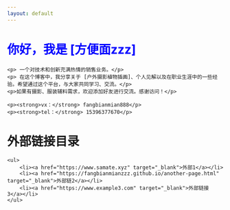 ```yaml
---
layout: default
---
```


<html lang="zh-CN">

<head>
    <meta charset="UTF-8">
    <meta http-equiv="X-UA-Compatible" content="IE=edge">
    <meta name="viewport" content="width=device-width, initial-scale=1">
    <title style="color: blue;">个人博客 - 方便面zzz</title>
</head>

<body>
    <h1 style="color: blue;">你好，我是 [方便面zzz]</h1>

    <p> 一个对技术和创新充满热情的销售业务。</p>
    <p> 在这个博客中，我分享关于 [户外摄影植物插画]、个人见解以及在职业生涯中的一些经验。希望通过这个平台，与大家共同学习、交流。</p>
    <p>如果有摄影、服装辅料需求，欢迎添加好友进行交流。感谢访问！</p>

    <p><strong>vx：</strong> fangbianmian888</p>
    <p><strong>tel：</strong> 15396377670</p>
</body>

<!DOCTYPE html>
<html lang="zh-CN">

<head>
    <meta charset="UTF-8">
    <meta http-equiv="X-UA-Compatible" content="IE=edge">
    <meta name="viewport" content="width=device-width, initial-scale=1">
    <title>外部链接目录</title>
</head>

<body>
    <h1>外部链接目录</h1>

    <ul>
        <li><a href="https://www.samate.xyz" target="_blank">外部1</a></li>
        <li><a href="https://fangbianmianzzz.github.io/another-page.html" target="_blank">外部链2</a></li>
        <li><a href="https://www.example3.com" target="_blank">外部链接3</a></li>
    </ul>
</body>

</html>

</body>

